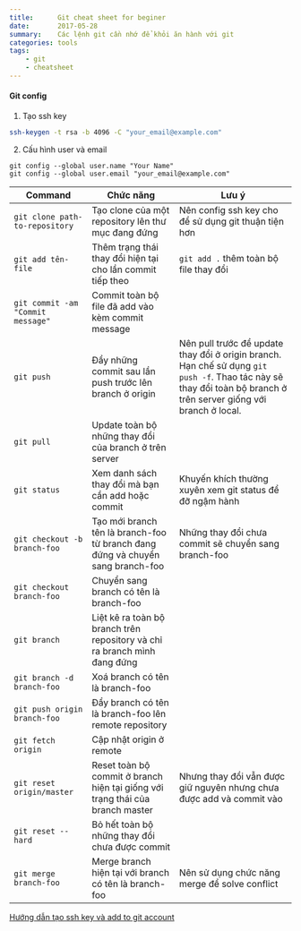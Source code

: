 ```yaml
---
title:      Git cheat sheet for beginer
date:       2017-05-28
summary:    Các lệnh git cần nhớ để khỏi ăn hành với git
categories: tools
tags: 
    - git 
    - cheatsheet
---
```


#### Git config
1. Tạo ssh key 
```bash
ssh-keygen -t rsa -b 4096 -C "your_email@example.com"
```
2. Cấu hình user và email
```
git config --global user.name "Your Name"
git config --global user.email "your_email@example.com"
```

| Command| Chức năng| Lưu ý|
| ---| ---| ---|
|`git clone path-to-repository`| Tạo clone của một repository lên thư mục đang đứng| Nên config ssh key cho để sử dụng git thuận tiện hơn|
|`git add tên-file`| Thêm trạng thái thay đổi hiện tại cho lần commit tiếp theo| `git add .` thêm toàn bộ file thay đổi|
|`git commit -am "Commit message"`| Commit toàn bộ file đã add vào kèm commit message||
|`git push`| Đẩy những commit sau lần push trước lên branch ở origin| Nên pull trước để update thay đổi ở origin branch. Hạn chế sử dụng `git push -f`. Thao tác này sẽ thay đổi toàn bộ branch ở trên server giống với branch ở local.|
|`git pull`| Update toàn bộ những thay đổi của branch ở trên server||
|`git status`|Xem danh sách thay đổi mà bạn cần add hoặc commit | Khuyến khích thường xuyên xem git status để đỡ ngậm hành |
|`git checkout -b branch-foo`| Tạo mới branch tên là branch-foo từ branch đang đứng và chuyển sang branch-foo|Những thay đổi chưa commit sẽ chuyển sang branch-foo|
|`git checkout branch-foo`| Chuyển sang branch có tên là branch-foo| | 
|`git branch`| Liệt kê ra toàn bộ branch trên repository và chỉ ra branch mình đang đứng||
|`git branch -d branch-foo`| Xoá branch có tên là branch-foo|| 
|`git push origin branch-foo`| Đẩy branch có tên là branch-foo lên remote repository||
|`git fetch origin`| Cập nhật origin ở remote||
|`git reset origin/master`| Reset toàn bộ commit ở branch hiện tại giống với trạng thái của branch master| Nhưng thay đổi vẫn được giữ nguyên nhưng chưa được add và commit vào|
|`git reset --hard`| Bỏ hết toàn bộ những thay đổi chưa được commit||
|`git merge branch-foo`| Merge branch hiện tại với branch có tên là branch-foo| Nên sử dụng chức năng merge để solve conflict|

[Hướng dẫn tạo ssh key và add to git account](https://help.github.com/articles/generating-a-new-ssh-key-and-adding-it-to-the-ssh-agent/)